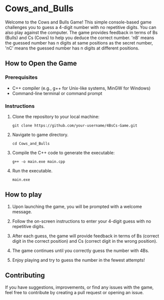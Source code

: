 # Cows_and_Bulls

Welcome to the Cows and Bulls Game! This simple console-based game challenges you to guess a 4-digit number with no repetitive digits. You can also play against the computer. The game provides feedback in terms of Bs (Bulls) and Cs (Cows) to help you deduce the correct number. 'nB' means the guessed number has n digits at same positions as the secret number, 'nC' means the guessed number has n digits at different positions.  

## How to Open the Game

### Prerequisites
- C++ compiler (e.g., g++ for Unix-like systems, MinGW for Windows)
- Command-line terminal or command prompt

### Instructions
1. Clone the repository to your local machine:

   ```git clone https://github.com/your-username/4BsCs-Game.git```

2. Navigate to game directory.

   ```cd Cows_and_Bulls```

3. Compile the C++ code to generate the executable:

    ```g++ -o main.exe main.cpp```

4. Run the executable.

    ```main.exe```  


## How to play
1. Upon launching the game, you will be prompted with a     welcome message.

2. Follow the on-screen instructions to enter your 4-digit guess with no repetitive digits.

3. After each guess, the game will provide feedback in terms of Bs (correct digit in the correct position) and Cs (correct digit in the wrong position).

4. The game continues until you correctly guess the number with 4Bs.

5. Enjoy playing and try to guess the number in the fewest attempts!    

## Contributing

If you have suggestions, improvements, or find any issues with the game, feel free to contribute by creating a pull request or opening an issue.

